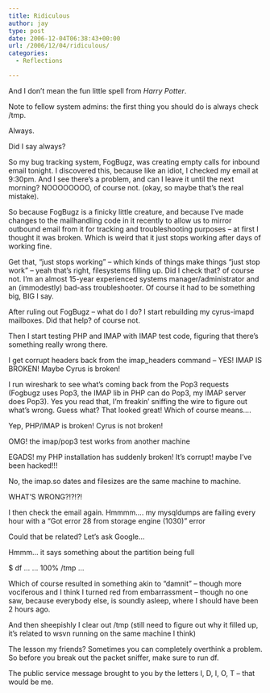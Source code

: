 ```yaml
---
title: Ridiculous
author: jay
type: post
date: 2006-12-04T06:38:43+00:00
url: /2006/12/04/ridiculous/
categories:
  - Reflections

---
```

And I don’t mean the fun little spell from _Harry Potter_.

Note to fellow system admins: the first thing you should do is always check /tmp.

Always.

Did I say always?

So my bug tracking system, FogBugz, was creating empty calls for inbound email tonight. I discovered this, because like an idiot, I checked my email at 9:30pm. And I see there’s a problem, and can I leave it until the next morning? NOOOOOOOO, of course not. (okay, so maybe that’s the real mistake).

So because FogBugz is a finicky little creature, and because I’ve made changes to the mailhandling code in it recently to allow us to mirror outbound email from it for tracking and troubleshooting purposes &#8211; at first I thought it was broken. Which is weird that it just stops working after days of working fine.

Get that, “just stops working” &#8211; which kinds of things make things “just stop work” &#8211; yeah that’s right, filesystems filling up. Did I check that? of course not. I’m an almost 15-year experienced systems manager/administrator and an (immodestly) bad-ass troubleshooter. Of course it had to be something big, BIG I say.

After ruling out FogBugz &#8211; what do I do? I start rebuilding my cyrus-imapd mailboxes. Did that help? of course not.

Then I start testing PHP and IMAP with IMAP test code, figuring that there’s something really wrong there.

I get corrupt headers back from the imap_headers command &#8211; YES! IMAP IS BROKEN! Maybe Cyrus is broken!

I run wireshark to see what’s coming back from the Pop3 requests (Fogbugz uses Pop3, the IMAP lib in PHP can do Pop3, my IMAP server does Pop3). Yes you read that, I’m freakin’ sniffing the wire to figure out what’s wrong. Guess what? That looked great! Which of course means….

Yep, PHP/IMAP is broken! Cyrus is not broken!

OMG! the imap/pop3 test works from another machine

EGADS! my PHP installation has suddenly broken! It’s corrupt! maybe I’ve been hacked!!!

No, the imap.so dates and filesizes are the same machine to machine.

WHAT’S WRONG?!?!?!

I then check the email again. Hmmmm…. my mysqldumps are failing every hour with a “Got error 28 from storage engine (1030)” error

Could that be related? Let’s ask Google…

Hmmm… it says something about the partition being full

$ df … … 100% /tmp …

Which of course resulted in something akin to “damnit” &#8211; though more vociferous and I think I turned red from embarrassment &#8211; though no one saw, because everybody else, is soundly asleep, where I should have been 2 hours ago.

And then sheepishly I clear out /tmp (still need to figure out why it filled up, it’s related to wsvn running on the same machine I think)

The lesson my friends? Sometimes you can completely overthink a problem. So before you break out the packet sniffer, make sure to run df.

The public service message brought to you by the letters I, D, I, O, T &#8211; that would be me.